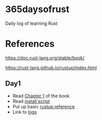 # 365daysofrust
Daily log of learning Rust

# References
https://doc.rust-lang.org/stable/book/

https://rust-lang.github.io/rustup/index.html


## Day1

 * Read [Chapter 1](https://doc.rust-lang.org/stable/book/ch01-00-getting-started.html) of the book
 * Read [install script](https://github.com/rust-lang/rustup/blob/master/rustup-init.sh)
 * Put up basic [rustup reference](ref/rustup.md)
 * Link to [logs](logs/day1.md)
